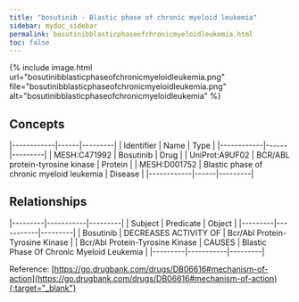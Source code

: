 ```yaml
---
title: "bosutinib - Blastic phase of chronic myeloid leukemia"
sidebar: mydoc_sidebar
permalink: bosutinibblasticphaseofchronicmyeloidleukemia.html
toc: false 
---
```


{% include image.html url="bosutinibblasticphaseofchronicmyeloidleukemia.png" file="bosutinibblasticphaseofchronicmyeloidleukemia.png" alt="bosutinibblasticphaseofchronicmyeloidleukemia" %}

## Concepts

|------------|------|---------|
| Identifier | Name | Type    |
|------------|------|---------|
| MESH:C471992 | Bosutinib | Drug |
| UniProt:A9UF02 | BCR/ABL protein-tyrosine kinase | Protein |
| MESH:D001752 | Blastic phase of chronic myeloid leukemia | Disease |
|------------|------|---------|

## Relationships

|---------|-----------|---------|
| Subject | Predicate | Object  |
|---------|-----------|---------|
| Bosutinib | DECREASES ACTIVITY OF | Bcr/Abl Protein-Tyrosine Kinase |
| Bcr/Abl Protein-Tyrosine Kinase | CAUSES | Blastic Phase Of Chronic Myeloid Leukemia |
|---------|-----------|---------|

Reference: [https://go.drugbank.com/drugs/DB06616#mechanism-of-action](https://go.drugbank.com/drugs/DB06616#mechanism-of-action){:target="_blank"}